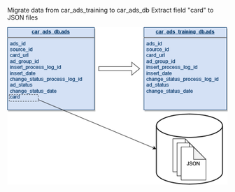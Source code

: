 Migrate data from car_ads_training to car_ads_db
Extract field "card" to JSON files

![migrate](image.png)